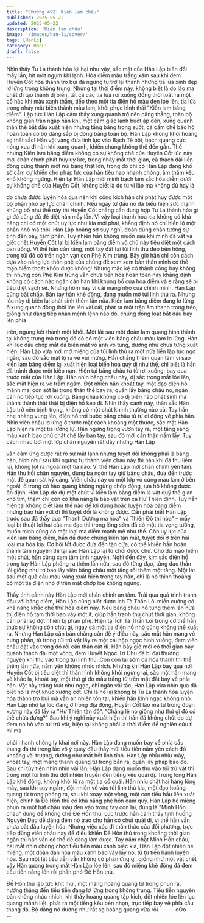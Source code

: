```yaml
---
title: "Chương 492: Kiền lam châu"
published: 2025-05-22
updated: 2025-05-22
description: 'Kiền lam châu'
image: '/images/han-li/cover/'
tags: [HanLi]
category: HanLi
draft: false
---
```


Nhìn thấy Tu La thánh hỏa lợi hại như vậy, sắc mặt của Hàn Lập
biến đổi mấy lần, hít một ngụm khí lạnh.
Hỏa diễm màu trắng xám sau khi đem Huyền Cốt hóa thành tro
bụi đã ngưng tụ trở lại thành những tia lửa xinh đẹp lơ lửng trong
không trung.
Nhưng tại thời điểm này, không biết là do lão ma chết đi tạo thành
dị biến, tất cả các tia lửa rơi xuống đồng thời toát ra một cỗ hắc
khí màu xanh thẫm, tiếp theo một tia điện hồ màu đen lóe lên, tia
lửa trong nháy mắt biến thành màu lam, khôi phục hình thái "Kiền
lam băng diễm".
Lập tức Hàn Lập cảm thấy xung quanh trở nên căng thẳng, toàn
bộ không gian tràn ngập hàn khí, một cảm giác lạnh buốt ập đến,
xung quanh thân thể bắt đầu xuất hiện nhưng tầng băng trong
suốt, cả cấm chế bảo hộ hoàn toàn có bộ dáng sắp bị đóng băng
toàn bộ.
Hàn Lập không khỏi hoảng sợ thất sắc!
Hắn vội vàng đưa linh lực vào Bạch Tê bội, bạch quang cực nóng
xua đi hàn khí xung quanh, khiến chúng không thể đến gần.
Thế nhưng Kiền lam băng diễm không có sự không chế của
Huyền Cốt lúc này mới chân chính phát huy uy lực, trong nháy
mắt thời gian, cả thạch đài liền đông cứng thành một núi băng
thật lớn, trong đó chỉ có Hàn Lập đang khổ sở cầm cự khiến cho
pháp lực của hắn tiêu hao nhanh chóng, âm thầm kêu khổ không
ngừng.
Hiện tại Hàn Lập mới minh bạch lam sắc hỏa diễm dưới sự khống
chế của Huyền Cốt, không biết là do tu vi lão ma không đủ hay là

do chưa được luyện hóa qua nên khi công kích hắn chỉ phát huy
được một bộ phận nhỏ uy lực chân chính.
Nếu ngay từ đầu nó đã biểu hiện sức mạnh khủng bố như thế này
thì Huyền Cốt chẳng cần dung hợp Tu La thánh hỏa gì gì đó cũng
đủ để diệt hắn mấy lần.
Vì vậy loại thánh hỏa kia không có khả năng chỉ có một chút uy
lực như kia mới phải, khẳng định nó chỉ hiển lộ một phần nhỏ mà
thôi.
Hàn Lập hoảng sợ suy nghĩ, đoán đúng chân tướng sự tình đến
bảy, tám phần.
Tuy nhiên hắn không muốn sau khi mình đã vất vả giết chết
Huyền Cốt lại bị kiền lam băng diễm vô chủ này tiêu diệt một cách
oan uổng.
Vì thế hắn cắn răng, một tay đặt tại túi linh thú đeo bên hông,
trong túi đó có trên ngàn vạn con Phệ Kim trùng.
Bây giờ hắn chỉ còn cách dựa vào năng lực thôn phệ của chúng
để xem xem bản thân mình có thể mạo hiểm thoát khốn được
không!
Nhưng mặc kệ có thành công hay không thì nhưng con Phệ Kim
trùng vẫn chưa tiến hóa hoàn toàn này khẳng định không có cách
nào ngăn cản hàn khí khủng bố của hỏa diễm và e rằng sẽ bị tiêu
diệt sạch sẽ.
Nhưng hôm nay vì cái mạng nhỏ của chính mình, Hàn Lập cũng
bất chấp.
Bàn tay hắn khẽ động, đang muốn mở túi linh thú ra.
Nhưng lúc này dị biến lại phát sinh thêm lần nữa.
Kiền lam băng diễm đang lơ lửng ở xung quanh đồng thời lóe lên
vài cái, phát ra một trận âm thanh trong trẻo, giống như đang tiếp
nhân mệnh lệnh nào đó, chúng đồng loạt bắt đầu bay lên phía

trên, ngưng kết thành một khối.
Một lát sau một đoàn lam quang hình thành tại không trung mà
trong đó có có một viên băng châu màu lam lơ lửng. Hàn khí lúc
đầu chớp mắt đã biến mất vô ảnh vô tung, dường như chưa từng
xuất hiện.
Hàn Lập vừa mới mở miệng của túi linh thú ra một nửa liền lập
tức ngơ ngẩn, sau đó sắc mặt lộ ra vẻ vui mừng.
Hắn chẳng thèm quan tâm vì sao kiền lam băng diễm lại xuất hiện
loại biến hóa quỷ dị như thế, chỉ biết là hắn đã tránh được một
kiếp nạn.
Hiện tại băng châu từ từ rơi xuống, bay qua trước mắt của Hàn
Lập.
Hắn nhìn băng châu này, dị sắc trong mắt lóe lên, sắc mặt hiện ra
vẻ trầm ngâm.
Đột nhiên hắn khoát tay, một đạo điện hồ mảnh mai còn sót lại
trong thân thể bay ra, quấn lấy băng châu nọ, ngăn cản nó tiếp
tục rơi xuống.
Băng châu không có dị biến nào phát sinh mà thành thành thật
thật bị điện hồ kéo đi.
Nhìn thấy cảnh này, thần sắc Hàn Lập trở nên trịnh trọng, không
có một chút khinh thường nào cả.
Tay hắn nhẹ nhàng vung lên, điện hồ trói buộc băng châu từ từ di
động về phía hắn.
Nhìn viên châu lơ lửng ở trước mặt cách khoảng một thước, sắc
mặt Hàn Lập hiện ra một tia lưỡng lự.
Hắn ngưng trọng vươn tay ra, một tầng sáng màu xanh bao phủ
chặt chẽ lấy bàn tay, sau đó mới cẩn thận nắm lấy.
Tuy cách nhau bởi một lớp chân nguyên rất dày nhưng Hàn Lập

vẫn cảm ứng được rất rõ sự mát lạnh nhưng tuyệt đối không phải
là băng hàn, hình như sau khi ngưng tụ thành viên chau này thì
hàn khí đã thu liễm lại, không lọt ra ngoài một tia nào.
Vì thế Hàn Lập mới chân chính yên tâm.
Hắn thu hồi chân nguyên, dùng ba ngón tay giữ băng châu, đưa
đến trước mặt để quan sát kỹ càng.
Viên châu này có một lớp vỏ cứng màu lam ở bên ngoài, ở trong
có hào quang không ngừng chớp động, tựa hồ không được ổn
định.
Hàn Lập do dự một chút vì kiền lam băng diễm là vật quý thế gian
khó tìm, thậm chí còn có khả năng là bảo vật trên cả Hư Thiên
đỉnh.
Tuy hắn hiện tại không biết làm thế nào để lợi dụng hoặc luyện
hóa băng diễm nhưng bảo hắn vứt đi thì tuyệt đối là không được.
Cần phải biết Hàn Lập trước sau đã thấy qua "Thanh Dương ma
hỏa" và Thiên Đô thi hỏa" – mấy loại bí thuật lợi hại của ma đạo
thì trong lòng sớm đã có một tia vọng tưởng, muốn mình cũng có
một loại ma diễm mạnh mẽ như thế.
Còn uy lực của kiền lam băng diễm, hắn đã được chứng kiến tận
mắt, tuyệt đối ở trên hai loại ma hỏa kia.
Cơ hội tốt được đưa đến tận cửa, có thể khiến hắn hoàn thành
tâm nguyện thì tại sao Hàn Lập lại từ chối được chứ. Cho dù mạo
hiểm một chút, hắn cũng cam tâm tình nguyện.
Nghĩ đến đây, kim sắc điện hồ trong tay Hàn Lập phóng ra thêm
lần nữa, sau đó từng đạo, từng đạo thần lôi giống như tơ bao lấy
viên băng châu một tầng rồi thêm một tầng.
Một lát sau một quả cầu màu vàng xuất hiện trong tay hắn, chỉ là
nó thỉnh thoảng có một tia điện nhỏ ở trên mặt chớp lóe không
ngừng.

Thấy tình cảnh này Hàn Lập mới chân chính an tâm.
Trải qua quá trình tranh đấu với băng diễm, Hàn Lập cũng biết
được Ích Tà Thần Lôi miễn cưỡng có khả năng khắc chế thứ hỏa
diễm này.
Nếu băng châu nổ tung thêm lần nữa thì điện hồ tạm thời bao vây
một ít, giúp hắn tranh thủ chút thời gian, không cần phải sợ đột
nhiên bị phản phệ.
Hiện tại Ích Tà Thần Lôi trong cơ thể hắn thực sự không còn chút
gì, ngay cả một tia điện hồ nhỏ cũng không thể xuất ra.
Nhưng Hàn Lập căn bản chẳng cần để ý điều này, sắc mặt hắn
mang vẻ hưng phấn, từ trong túi trữ vật lấy ra một cái hộp ngọc
hình vuông, đem viên châu đặt vào trong đó rồi cẩn thận cất đi.
Hắn bây giờ mới có thời gian bay quanh thạch đài một vòng, đem
Huyết Ngọc Tri Chu đã bị đại thương nguyên khí thu vào trong túi
linh thú.
Con còn lại sớm đã hóa thành thi thể thêm lần nữa, nằm yên
không nhúc nhích.
Nhưng khi Hàn Lập bay qua nơi Huyền Cốt bị tiêu diệt thì thân
hình không khỏi ngừng lại, sắc mặt hắn mang vẻ khác lạ, khoát
tay, một thứ gì đó màu trắng từ trên mặt đất bay về phía hắn.
Vật này trắng toát như ngọc, chỉ ngắn vài tấc, Hàn Lập vừa nhìn
qua đã biết nó là một khúc xương cốt.
Chỉ là nó lại không bị Tu La thành hỏa luyện hóa thành tro bụi mà
vẫn an nhiên tồn tại, khiến hắn kinh ngạc không nhỏ.
Hàn Lập nhớ lại lúc đang ở trong địa động, Huyền Cốt lão ma từ
trong đoạn xương này đã lấy ra "Hư Thiên tàn đồ".
"Chẳng lẽ nó giống như thứ gì đó có thể chứa đựng?" Sau khi ý
nghĩ này xuất hiện thì hắn đã không chút do dự đem nó bỏ vào túi
trữ vật, hiện tại không phải là thời điểm để nghiên cứu tỉ mỉ mà

phải nhanh chóng ly khai nơi này.
Hàn Lập đang muốn bay về phía cầu thang đá thì trong lúc vô ý
quay đầu thấy mũi tiểu tiễn nằm yên cách đó khoảng vài trượng,
dường như mất hết linh tính.
Hàn Lập nhíu nhíu mày, khoát tay, một mảng thanh quang từ
trong bắn ra, quấn lấy pháp bảo đó.
Sau khi tùy tiện nhìn nhìn vài lần, Hàn Lập đang muốn thu vào túi
trữ vật thì trong một túi linh thú đột nhiên truyền đến tiếng kêu
quái dị.
Trong lòng Hàn Lập khẽ động, không khỏi lộ ra một tia cổ quái.
Hắn nhíu chặt hai hàng lông mày, sau khi suy ngẫm, đột nhiên vỗ
vào túi linh thú kia, một đạo hoàng quang từ trong phóng ra, sau
khi xoay một vòng, một con tiểu hầu liền xuất hiện, chính là Đề
Hồn thú có khả năng phệ hồn đạm quỷ.
Hàn Lập hé miệng phun ra một hạt châu màu đen vào trong tay
còn lại, đúng là "Minh Hồn châu" dùng để khống chế Đề Hồn thú.
Lúc trước hắn cảm thấy tình huống Nguyên Dao dễ dàng đem nó
trao cho hắn có chút quái dị, vì thế hắn vẫn chưa bắt đầu luyện
hóa.
Nhưng việc xóa đi thần thức của đối phương, trực tiếp dùng viên
châu này để điều khiển Đề Hồn thú trong khoảng thời gian ngắn
thì hắn vẫn có thể dễ dàng làm được.
Tay nắm chặt Minh Hồn châu, hai mắt nhìn chòng chọc tiểu tiễn
màu xanh biếc kia, Hàn Lập đột nhiên hé miệng, một đoàn đan
hỏa màu xanh bao vây lấy nó, từ từ tiến hành luyện hóa.
Sau một lát tiểu tiễn vẫn không có phản ứng gì, giống như một vật
chết vậy
Hàn quang trong mắt Hàn Lập lóe lên, sau đó miệng khẽ động đã
đem tiểu tiễn nâng lên rồi phân phó Đề Hồn thú.

Đề Hồn thú lập tức khịt mũi, một mảng hoàng quang từ trong
phun ra, hướng thẳng đến tiểu tiễn đang lơ lửng trong không
trung.
Tiểu tiễn nguyên bản không nhúc nhích, khi thấy hoàng quang tập
kích, đột nhiên lóe lên lục quang mãnh liệt, phát ra một tiếng kêu
bén nhọn, trực tiếp bay về phía cầu thang đá.
Bộ dáng nó dường như rất sợ hoàng quang vừa rồi.
------oOo------
